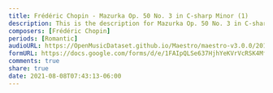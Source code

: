 ```yaml
---
title: Frédéric Chopin - Mazurka Op. 50 No. 3 in C-sharp Minor (1)
description: This is the description for Mazurka Op. 50 No. 3 in C-sharp Minor by Frédéric Chopin
composers: [Frédéric Chopin]
periods: [Romantic]
audioURL: https://OpenMusicDataset.github.io/Maestro/maestro-v3.0.0/2013/ORIG-MIDI_01_7_7_13_Group__MID--AUDIO_11_R1_2013_wav--3.midi
formURL: https://docs.google.com/forms/d/e/1FAIpQLSe637HjhYeKVrVcRSK4MfJVm6ge0Qq8ZWG69JknzWZrCe4uZQ/viewform
comments: true
share: true
date: 2021-08-08T07:43:13-06:00
---
```


